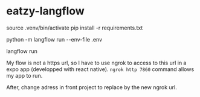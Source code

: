 # eatzy-langflow

source .venv/bin/activate
pip install -r requirements.txt

python -m langflow run --env-file .env

langflow run

My flow is not a https url, so I have to use ngrok to access to this url in a expo app (developped with react native). `ngrok http 7860` command allows my app to run.

After, change adress in front project to replace by the new ngrok url.
